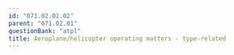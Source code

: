 ```yaml
---
id: "071.02.01.02"
parent: "071.02.01"
questionBank: "atpl"
title: Aeroplane/helicopter operating matters - type-related
---
```

